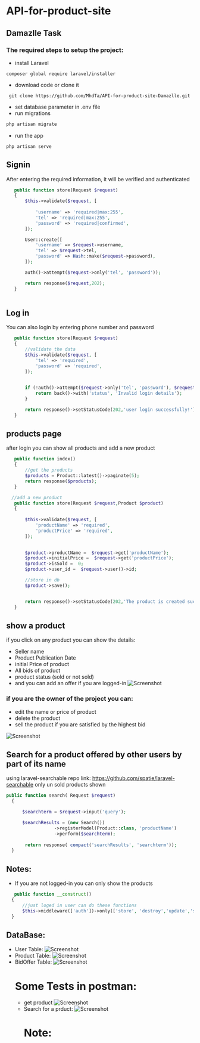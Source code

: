 # API-for-product-site
## Damazlle Task
### The required steps to setup the project:
* install Laravel
 ```
composer global require laravel/installer
 ```
* download code or clone it
```
 git clone https://github.com/MhdTa/API-for-product-site-Damazlle.git
```
* set database parameter in .env file
* run migrations
 ```php
 php artisan migrate
 ```
 * run the app
 ```
 php artisan serve
 ```
 ## Signin
After entering the required information, it will be verified and authenticated
 ```php
    public function store(Request $request)
    {
        $this->validate($request, [
           
            'username' => 'required|max:255',
            'tel' => 'required|max:255',
            'password' => 'required|confirmed',
        ]);

        User::create([
            'username' => $request->username,
            'tel' => $request->tel,
            'password' => Hash::make($request->password),
        ]);

        auth()->attempt($request->only('tel', 'password'));

        return response($request,202);
    }
    
  ```
## Log in
You can also login by entering phone number and password
 ```php
    public function store(Request $request)
    {
        //validate the data
        $this->validate($request, [
            'tel' => 'required',
            'password' => 'required',
        ]);

        
        if (!auth()->attempt($request->only('tel', 'password'), $request->remember)) {
            return back()->with('status', 'Invalid login details');
        }

        return response()->setStatusCode(202,'user login successfully!');
    }
 ```
## products page
after login you can show all products and add a new product
 ```php
    public function index()
    {
        //get the products
        $products = Product::latest()->paginate(5);
        return response($products);
    }

   //add a new product
    public function store(Request $request,Product $product)
    {
       
        $this->validate($request, [
            'productName' => 'required',
            'productPrice' => 'required',
        ]);

        
        $product->productName =  $request->get('productName');
        $product->initialPrice =  $request->get('productPrice');
        $product->isSold =  0;
        $product->user_id =  $request->user()->id;

        //store in db
        $product->save();


        return response()->setStatusCode(202,'The product is created successfully!');
    }
  ```
## show a product
if you click on any product you can show the details:
* Seller name
* Product Publication Date
* initial Price of product
* All bids of product
* product status (sold or not sold)
* and you can add an offer if you are logged-in
![Screenshot](images/6.JPG)
### if you are the owner of the project you can:
* edit the name or price of product
* delete the product
* sell the product if you are satisfied by the highest bid

![Screenshot](images/7.JPG)
## Search for a product offered by other users by part of its name
 using laravel-searchable repo link:
 https://github.com/spatie/laravel-searchable
 only un sold products shown
  ```php
  public function search( Request $request)
    {
 
        $searchterm = $request->input('query');
 
        $searchResults = (new Search())
                    ->registerModel(Product::class, 'productName')
                    ->perform($searchterm);
              
         return response( compact('searchResults', 'searchterm'));
    }
  ```
 ## Notes:
 * If you are not logged-in you can only show the products
  ```php
     public function __construct()
    {
        //just loged in user can do these functions
        $this->middleware(['auth'])->only(['store', 'destroy','update','sell']);
    }
   ```
 ## DataBase:
 * User Table:
   ![Screenshot](images/12.JPG)
 * Product Table:
   ![Screenshot](images/10.JPG) 
 * BidOffer Table:
   ![Screenshot](images/11.JPG) 
   # Some Tests in postman:
   * get product
     ![Screenshot](postman1.JPG) 
   * Search for a prduct:
     ![Screenshot](postman2.JPG)  
     #
     # Note:
     

